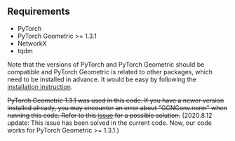 ## Requirements
* PyTorch
* PyTorch Geometric >= 1.3.1  
* NetworkX
* tqdm  


Note that the versions of PyTorch and PyTorch Geometric should be compatible and PyTorch Geometric is related to other packages, which need to be installed in advance. It would be easy by following the [installation instruction](https://pytorch-geometric.readthedocs.io/en/latest/notes/installation.html#).    

~~PyTorch Geometric 1.3.1 was used in this code. If you have a newer version installed already, you may encounter an error about "GCNConv.norm" when running this code. Refer to this [issue](https://github.com/mengliu1998/DeeperGNN/issues/2) for a possible solution.~~ (2020.8.12 update: This issue has been solved in the current code. Now, our code works for PyTorch Geometric >= 1.3.1.)
